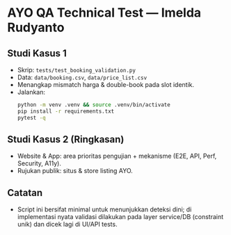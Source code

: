# AYO QA Technical Test — Imelda Rudyanto

## Studi Kasus 1
- Skrip: `tests/test_booking_validation.py`
- Data: `data/booking.csv`, `data/price_list.csv`
- Menangkap mismatch harga & double-book pada slot identik.
- Jalankan:
  ```bash
  python -m venv .venv && source .venv/bin/activate
  pip install -r requirements.txt
  pytest -q
  ```

## Studi Kasus 2 (Ringkasan)
- Website & App: area prioritas pengujian + mekanisme (E2E, API, Perf, Security, A11y).
- Rujukan publik: situs & store listing AYO.

## Catatan
- Script ini bersifat minimal untuk menunjukkan deteksi dini; di implementasi nyata validasi
  dilakukan pada layer service/DB (constraint unik) dan dicek lagi di UI/API tests.